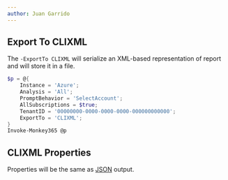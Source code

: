 ```yaml
---
author: Juan Garrido
---
```



## Export To CLIXML

The `-ExportTo CLIXML` will serialize an XML-based representation of report and will store it in a file.

``` PowerShell
$p = @{
    Instance = 'Azure';
    Analysis = 'All';
    PromptBehavior = 'SelectAccount';
    AllSubscriptions = $true;
    TenantID = '00000000-0000-0000-0000-000000000000';
    ExportTo = 'CLIXML';
}
Invoke-Monkey365 @p
```

## CLIXML Properties

Properties will be the same as [JSON](../export-json) output.